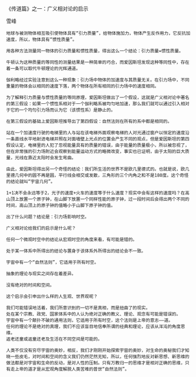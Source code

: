 《传道篇》之一：广义相对论的启示

雪峰


    地球与被测物体相互吸引使物体具有“引力质量”，给物体施加力，物体产生反作用力，它反抗加速度，所以，物体具有“惯性质量”。

    用各种方法测量同一物体的引力质量和惯性质量，得出这么一个结论：引力质量=惯性质量。

    牛顿认为这种质量的等同性的测量结果是一种简单的巧合，而爱因斯坦发现这种等同性中，存在着一条可以取代牛顿理论的光辉通道。

    伽利略经过实验注意到这么一种现象：引力场中物体的加速度与其质量无关。在引力场中，不同重量的物体会以相同的速度下落，两个物体在所有相同的引力场中的速度相同。

    为了解释引力质量与惯性质量的等同原理，爱因斯坦做出了一个假设，这就是广义相对论中著名的第三假设：如果一个惯性系相对于一个伽利略系被均匀地加速，那么我们就可以通过引入相对于它的一个均匀引力场而认为它（该惯性系）是静止的。

    在第三假设的基础上爱因斯坦推导出了第四假设：自然法则在所有的系中都是相同的。

    站在一个加速度行驶的电梯里的人与站在该电梯外面观察电梯的人对光通过窗户以恒定的速度沿一条直线水平地射进电梯并照在对面墙壁上光点的位置会产生不同的观点，但是爱因斯坦的第四假设认定，电梯里的人犯了忽视能量具有的质量的错误，由于能量的质量极小，所以被忽视了，但在非常强的引力场附近会观察到能量运动方式的略微改变，事实也已证明，由于太阳的巨大质量，光线在靠近太阳时会发生弯曲。

    由此，爱因斯坦得出另一个奇怪的结论：我们所生活的世界不是欧几里德式的。也就是说，欧几里德几何中的圆不再是圆，平行线会相交或发散，三角形的三个内角之和不是180度。这个奇怪的结论就叫“宇宙几何”。

    1+1决不会永远等于2，光子的速度+火车的速度等于什么速度？现实中会有这样的速度吗？在高山顶上放置一个原子钟，在山脚下放置一个同样性能的原子钟，过一段时间后会得出两个不同的时间，高山顶上的原子钟的值略小于山脚下原子钟的值。

    出了什么问题？结论是：引力场影响时空。

    广义相对论给我们的启示是什么呢？

    任何一个微观时空中的结论从宏观时空的角度来看，有可能是错的。

    处于某一体系中所得出的结论与置身于该体系外所得出的结论会不一致。

    宇宙中有一个“自然法则”，它适用于所有时空。

    抽象的理论与现实之间存在着差异。

    没有绝对的时间和空间。

    这个启示会引申出什么样的人生观、世界观呢？

    我们可能错误地活着，我们所意识到的一切不是真相，而是扭曲了的现实。     
    处在某个宗教、政党、国家体系中的人认为绝对正确的教义、理论、观念有可能是错误的。
    宇宙中有一个颠扑不破的通用法则，它适用于所有时空，这个法则是上帝的意志——道。
    任何的理论不是绝对的真理，我们不应该盲目地信奉所谓的经典和理论，应该从浑沌的角度思维。
    返老还童或返童还老及生活在不同空间是可能的。

    人类不仅没有穷尽宇宙的奥妙，相反，我们才刚刚开始探索宇宙的奥妙，对生命的奥秘我们才知晓一些皮毛，对时间和空间的含义我们仍然茫然无知，所以，任何强烈地反对新思想、新思维的做法都是对宇宙和生命的反动，是对人性的压制。只有万教归一的思维才是相对正确的思维，只有走上帝的道才是从宏观角度解脱人类苦难的普世“自然法则”。



